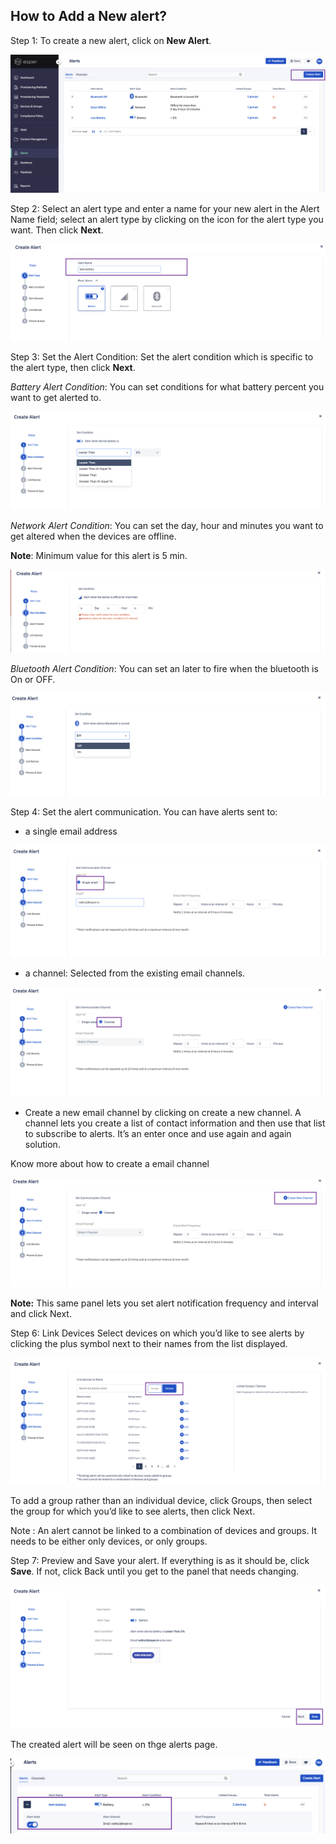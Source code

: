 
## How to Add a New alert?

Step 1: To create a new alert, click on **New Alert**.

  

![](./images/newalert/1-createalert.png)

Step 2: Select an alert type and enter a name for your new alert in the Alert Name field; select an alert type by clicking on the icon for the alert type you want. Then click **Next**.

![](./images/newalert/2-alertname.png)

Step 3: Set the Alert Condition: Set the alert condition which is specific to the alert type, then click **Next**.

*Battery Alert Condition*: You can set conditions for what battery percent you want to get alerted to.

![](./images/newalert/3-batterycondition.png)

  

*Network Alert Condition*: You can set the day, hour and minutes you want to get altered when the devices are offline.

**Note**: Minimum value for this alert is 5 min.

![](./images/newalert/3-networkCondition.png)

*Bluetooth Alert Condition*: You can set an later to fire when the bluetooth is On or OFF.

![](./images/newalert/3-bluetooth.png)

Step 4: Set the alert communication. You can have alerts sent to:

-   a single email address
    

![](./images/newalert/4-alert-single.png)

-   a channel: Selected from the existing email channels.
    

![](./images/newalert/4-alert-channel.png)

-   Create a new email channel by clicking on create a new channel. A channel lets you create a list of contact information and then use that list to subscribe to alerts. It’s an enter once and use again and again solution.
    

Know more about how to create a email channel

![](./images/newalert/4-alert-newchannel.png)

**Note:** This same panel lets you set alert notification frequency and interval and click Next.


Step 6: Link Devices Select devices on which you’d like to see alerts by clicking the plus symbol next to their names from the list displayed.

![](./images/newalert/5-link-alert.png)

To add a group rather than an individual device, click Groups, then select the group for which you’d like to see alerts, then click Next.

Note : An alert cannot be linked to a combination of devices and groups. It needs to be either only devices, or only groups.

Step 7: Preview and Save your alert. If everything is as it should be, click **Save**. If not, click Back until you get to the panel that needs changing.

![](./images/newalert/6-preview.png)

The created alert will be seen on thge alerts page.

![](./images/newalert/7-alertcreated.png)
